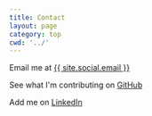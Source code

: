 ```yaml
---
title: Contact
layout: page
category: top
cwd: '../'
---
```


Email me at 
<a target="_blank" href="mailto: {{ site.social.email }}">
{{ site.social.email }}
</a>

See what I'm contributing on 
<a target="_blank" href="{{ site.social.github }}">
GitHub
</a>

Add me on 
<a target="_blank" href="{{ site.social.linkedin }}">
LinkedIn
</a>

